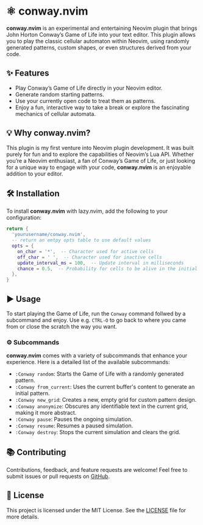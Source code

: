 # ⚛️ conway.nvim

**conway.nvim** is an experimental and entertaining Neovim plugin that brings John Horton Conway’s Game of Life into your text editor. This plugin allows you to play the classic cellular automaton within Neovim, using randomly generated patterns, custom shapes, or even structures derived from your code.

## ✨ Features

- Play Conway’s Game of Life directly in your Neovim editor.
- Generate random starting patterns.
- Use your currently open code to treat them as patterns.
- Enjoy a fun, interactive way to take a break or explore the fascinating mechanics of cellular automata.

## 💡 Why conway.nvim?

This plugin is my first venture into Neovim plugin development. It was built purely for fun and to explore the capabilities of Neovim’s Lua API. Whether you’re a Neovim enthusiast, a fan of Conway’s Game of Life, or just looking for a unique way to engage with your code, **conway.nvim** is an enjoyable addition to your editor.

## 🛠️ Installation

To install **conway.nvim** with lazy.nvim, add the following to your configuration:

```lua
return {
  'yourusername/conway.nvim',
  -- return an emtpy opts table to use default values
  opts = {
    on_char = '*',  -- Character used for active cells
    off_char = ' ',  -- Character used for inactive cells
    update_interval_ms = 100,  -- Update interval in milliseconds
    chance = 0.5,  -- Probability for cells to be alive in the initial random pattern
  },
}
```



## ▶️ Usage

To start playing the Game of Life, run the `Conway` command follwed by a subcommand and enjoy. Use
e.g. `CTRL-O` to go back to where you came from or close the scratch the way you want.

### ⚙️ Subcommands

**conway.nvim** comes with a variety of subcommands that enhance your experience. Here is a detailed list of the available subcommands:

- `:Conway random`: Starts the Game of Life with a randomly generated pattern.
- `:Conway from_current`: Uses the current buffer's content to generate an initial pattern.
- `:Conway new_grid`: Creates a new, empty grid for custom pattern design.
- `:Conway anonymize`: Obscures any identifiable text in the current grid, making it more abstract.
- `:Conway pause`: Pauses the ongoing simulation.
- `:Conway resume`: Resumes a paused simulation.
- `:Conway destroy`: Stops the current simulation and clears the grid.



## 📚 Contributing

Contributions, feedback, and feature requests are welcome! Feel free to submit issues or pull requests on [GitHub](https://github.com/thejezzi/conway.nvim).

## 📓 License

This project is licensed under the MIT License. See the [LICENSE](LICENSE) file for more details.

